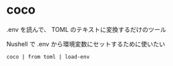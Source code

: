 # coco

.env を読んで、 TOML のテキストに変換するだけのツール

Nushell で .env から環境変数にセットするために使いたい

```shell
coco | from toml | load-env
```
